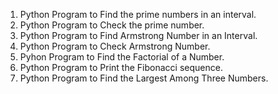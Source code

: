 1. Python Program to Find the prime numbers in an interval.
2. Python Program to Check the prime number.
3. Python Program to Find Armstrong Number in an Interval.
4. Python Program to Check Armstrong Number.
5. Pyhon Program to Find the Factorial of a Number.
6. Python Program to Print the Fibonacci sequence.
7. Python Program to Find the Largest Among Three Numbers.